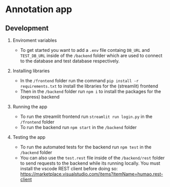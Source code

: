 # Annotation app


## Development
1. Enviroment variables
    - To get started you want to add a `.env` file containg `DB_URL` and `TEST_DB_URL` inside of the `/backend` folder which are used to connect to the database and test database respectively.
2. Installing libraries
    - In the `/frontend` folder run the command `pip install -r requirements.txt` to install the libraries for the (streamlit) frontend
    - Then in the `/backend` folder run `npm i` to install the packages for the (express) backend
3. Running the app
    - To run the streamlit frontend run `streamlit run login.py` in the `/frontend` folder
    - To run the backend run `npm start` in the `/backend` folder
    
4. Testing the app
    - To run the automated tests for the backend run `npm test` in the `/backend` folder
    - You can also use the `test.rest` file inside of the `/backend/rest` folder to send requests to the backend while its running locally. You must install the vscode REST client before doing so: https://marketplace.visualstudio.com/items?itemName=humao.rest-client
